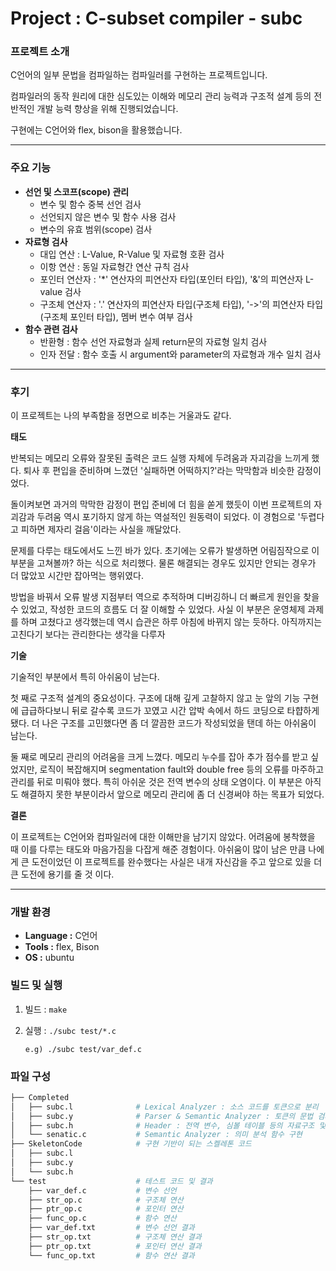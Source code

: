 # Project : C-subset compiler - subc
### 프로젝트 소개 
C언어의 일부 문법을 컴파일하는 컴파일러를 구현하는 프로젝트입니다.

컴파일러의 동작 원리에 대한 심도있는 이해와 메모리 관리 능력과 구조적 설계 등의 전반적인 개발 능력 향상을 위해 진행되었습니다.

구현에는 C언어와 flex, bison을 활용했습니다.
**********
### 주요 기능
  - **선언 및 스코프(scope) 관리**
    - 변수 및 함수 중복 선언 검사
    - 선언되지 않은 변수 및 함수 사용 검사
    - 변수의 유효 범위(scope) 검사  
  - **자료형 검사**
    - 대입 연산 : L-Value, R-Value 및 자료형 호환 검사
    - 이항 연산 : 동일 자료형간 연산 규칙  검사
    - 포인터 연산자 : '*' 연산자의 피연산자 타입(포인터 타입), '&'의 피연산자 L-value 검사
    - 구조체 연산자 : '.' 연산자의 피연산자 타입(구조체 타입), '->'의 피연산자 타입(구조체 포인터 타입), 멤버 변수 여부 검사
  - **함수 관련 검사**
    - 반환형 : 함수 선언 자료형과 실제 return문의 자료형 일치 검사
    - 인자 전달 : 함수 호출 시 argument와 parameter의 자료형과 개수 일치 검사
**********
### 후기
  이 프로젝트는 나의 부족함을 정면으로 비추는 거울과도 같다.

  **태도**

  
  반복되는 메모리 오류와 잘못된 출력은 코드 실행 자체에 두려움과 자괴감을 느끼게 했다. 퇴사 후 편입을 준비하며 느꼈던 '실패하면 어떡하지?'라는 막막함과 비슷한 감정이었다.

  돌이켜보면 과거의 막막한 감정이 편입 준비에 더 힘을 쏟게 했듯이 이번 프로젝트의 자괴감과 두려움 역시 포기하지 않게 하는 역설적인 원동력이 되었다. 이 경험으로 '두렵다고 피하면 제자리 걸음'이라는 사실을 깨달았다.

  문제를 다루는 태도에서도 느낀 바가 있다. 초기에는 오류가 발생하면 어림짐작으로 이 부분을 고쳐볼까? 하는 식으로 처리했다. 물론 해결되는 경우도 있지만 안되는 경우가 더 많았꼬 시간만 잡아먹는 행위였다.

  방법을 바꿔서 오류 발생 지점부터 역으로 추적하며 디버깅하니 더 빠르게 원인을 찾을 수 있었고, 작성한 코드의 흐름도 더 잘 이해할 수 있었다. 사실 이 부분은 운영체제 과제를 하며 고쳤다고 생각했는데 역시 습관은 하루 아침에 바뀌지 않는 듯하다. 아직까지는 고친다기 보다는 관리한다는 생각을 다루자

  **기술**

  
  기술적인 부분에서 특히 아쉬움이 남는다.

  첫 째로 구조적 설계의 중요성이다. 구조에 대해 깊게 고찰하지 않고 눈 앞의 기능 구현에 급급하다보니 뒤로 갈수록 코드가 꼬였고 시간 압박 속에서 하드 코딩으로 타햡하게 됐다. 더 나은 구조를 고민했다면 좀 더 깔끔한 코드가 작성되었을 탠데 하는 아쉬움이 남는다.

  둘 째로 메모리 관리의 어려움을 크게 느꼈다. 메모리 누수를 잡아 추가 점수를 받고 싶었지만, 로직이 복잡해지며 segmentation fault와 double free 등의 오류를 마주하고 관리를 뒤로 미뤄야 했다. 특히 아쉬운 것은 전역 변수의 상태 오염이다. 이 부분은 아직도 해결하지 못한 부분이라서 앞으로 메모리 관리에 좀 더 신경써야 하는 목표가 되었다.

  **결론**

  
  이 프로젝트는 C언어와 컴파일러에 대한 이해만을 남기지 않았다. 어려움에 봉착했을 때 이를 다루는 태도와 마음가짐을 다잡게 해준 경험이다. 아쉬움이 많이 남은 만큼 나에게 큰 도전이었던 이 프로젝트를 완수했다는 사실은 내개 자신감을 주고 앞으로 있을 더 큰 도전에 용기를 줄 것 이다.
    
****************
### 개발 환경
  - **Language :** C언어
  - **Tools :** flex, Bison
  - **OS :** ubuntu
### 빌드 및 실행
  1. 빌드 : `make`
  2. 실행 : ```./subc test/*.c```

     `e.g) ./subc test/var_def.c`
### 파일 구성
```bash
├── Completed
│   ├── subc.l              # Lexical Analyzer : 소스 코드를 토큰으로 분리
│   ├── subc.y              # Parser & Semantic Analyzer : 토큰의 문법 검사 및 의미를 분석
│   ├── subc.h              # Header : 전역 변수, 심볼 테이블 등의 자료구조 및 함수 선언
│   └── senatic.c           # Semantic Analyzer : 의미 분석 함수 구현
├── SkeletonCode            # 구현 기반이 되는 스켈레톤 코드
│   ├── subc.l
│   ├── subc.y
│   └── subc.h
└── test                    # 테스트 코드 및 결과
    ├── var_def.c           # 변수 선언
    ├── str_op.c            # 구조체 연산
    ├── ptr_op.c            # 포인터 연산
    ├── func_op.c           # 함수 연산
    ├── var_def.txt         # 변수 선언 결과
    ├── str_op.txt          # 구조체 연산 결과
    ├── ptr_op.txt          # 포인터 연산 결과
    └── func_op.txt         # 함수 연산 결과
```
